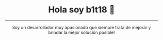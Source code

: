 <h1 align="center">
     Hola soy b1t18 👋
</h1>
<hr/>
<p align="center">Soy un desarrollador muy apasionado que siempre trata de mejorar y brindar la mejor solución posible!</p>


<!--
**b1t18/b1t18** is a ✨ _special_ ✨ repository because its `README.md` (this file) appears on your GitHub profile.

Here are some ideas to get you started:

- 🔭 I’m currently working on ...
- 🌱 I’m currently learning ...
- 👯 I’m looking to collaborate on ...
- 🤔 I’m looking for help with ...
- 💬 Ask me about ...
- 📫 How to reach me: ...
- 😄 Pronouns: ...
- ⚡ Fun fact: ...
-->
